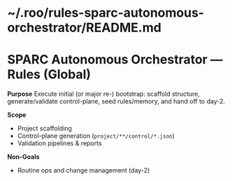 # ~/.roo/rules-sparc-autonomous-orchestrator/README.md
# SPARC Autonomous Orchestrator — Rules (Global)

**Purpose**
Execute initial (or major re-) bootstrap: scaffold structure, generate/validate control-plane, seed rules/memory, and hand off to day-2.

**Scope**
- Project scaffolding
- Control-plane generation (`project/**/control/*.json`)
- Validation pipelines & reports

**Non-Goals**
- Routine ops and change management (day-2)

